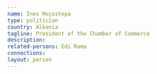 ```yaml
---
name: Ines Muçostepa
type: politician
country: Albania
tagline: President of the Chamber of Commerce
description:
related-persons: Edi Rama
connections:
layout: person
---
```

